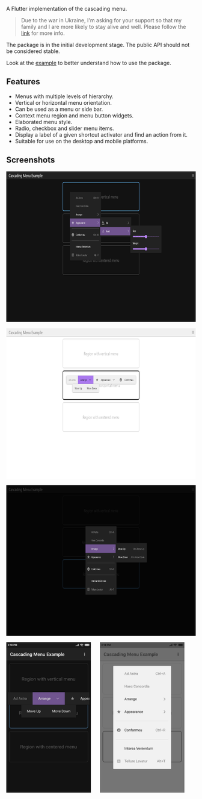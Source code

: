 A Flutter implementation of the cascading menu.

> Due to the war in Ukraine, I'm asking for your support so that my family and I are more likely
> to stay alive and well. Please follow the [link](https://oleksa5.blogspot.com/2022/03/hello.html) for more info.

The package is in the initial development stage. The public API should not be considered stable.

Look at the [example](https://github.com/Oleksa5/cascading_menu/blob/main/example/lib/main.dart) to better understand how to use the package.

## Features

* Menus with multiple levels of hierarchy.
* Vertical or horizontal menu orientation.
* Can be used as a menu or side bar.
* Context menu region and menu button widgets.
* Elaborated menu style.
* Radio, checkbox and slider menu items.
* Display a label of a given shortcut activator and find an action from it.
* Suitable for use on the desktop and mobile platforms.

## Screenshots

<img src="https://github.com/Oleksa5/cascading_menu/blob/main/doc/vertical_desktop.jpg?raw=true"
    alt="A vertical menu on a desktop platform" height="400"/>

<img src="https://github.com/Oleksa5/cascading_menu/blob/main/doc/horizontal_desktop.jpg?raw=true"
    alt="A horizontal menu on a desktop platform" height="400"/>

<img src="https://github.com/Oleksa5/cascading_menu/blob/main/doc/centered_desktop.jpg?raw=true"
    alt="A centered menu on a desktop platform" height="400"/>
<p>
    <img src="https://github.com/Oleksa5/cascading_menu/blob/main/doc/horizontal_mobile.jpg?raw=true"
        alt="A vertical menu on a mobile platform" height="400"/>
    &nbsp;&nbsp;&nbsp;&nbsp;
    <img src="https://github.com/Oleksa5/cascading_menu/blob/main/doc/centered_mobile.jpg?raw=true"
        alt="A centered menu on a mobile platform" height="400"/>
</p>
